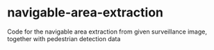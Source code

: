 # navigable-area-extraction
Code for the navigable area extraction from given surveillance image, together with pedestrian detection data
